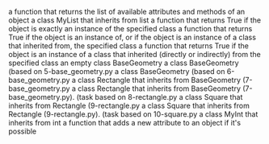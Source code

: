 a function that returns the list of available attributes and methods of an object
a class MyList that inherits from list
a function that returns True if the object is exactly an instance of the specified class
a function that returns True if the object is an instance of, or if the object is an instance of a class that inherited from, the specified class
a function that returns True if the object is an instance of a class that inherited (directly or indirectly) from the specified class
an empty class BaseGeometry
a class BaseGeometry (based on 5-base_geometry.py
a class BaseGeometry (based on 6-base_geometry.py
a class Rectangle that inherits from BaseGeometry (7-base_geometry.py
a class Rectangle that inherits from BaseGeometry (7-base_geometry.py). (task based on 8-rectangle.py
a class Square that inherits from Rectangle (9-rectangle.py
a class Square that inherits from Rectangle (9-rectangle.py). (task based on 10-square.py
a class MyInt that inherits from int
a function that adds a new attribute to an object if it's possible
